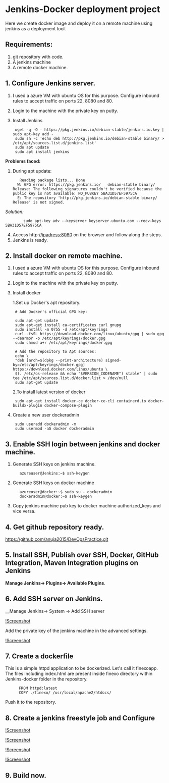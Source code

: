 # Jenkins-Docker deployment project

Here we create docker image and deploy it on a remote machine using jenkins as a deployment tool.

## Requirements:

1. git repository with code.
2. A jenkins machine
3. A remote docker machine.


## 1. Configure Jenkins server.

1) I used a azure VM with ubuntu OS for this purpose.
Configure inbound rules to accept traffic on ports 22, 8080 and 80. 

2) Login to the machine with the private key on putty.

3) Install Jenkins 
    
        wget -q -O - https://pkg.jenkins.io/debian-stable/jenkins.io.key | sudo apt-key add -
        sudo sh -c 'echo deb http://pkg.jenkins.io/debian-stable binary/ > /etc/apt/sources.list.d/jenkins.list'
        sudo apt update
        sudo apt install jenkins

__Problems faced:__

   1) During apt update:

             Reading package lists... Done
            W: GPG error: https://pkg.jenkins.io/   debian-stable binary/ Release: The following signatures couldn't be verified because the public key is not available: NO_PUBKEY 5BA31D57EF5975CA
            E: The repository 'http://pkg.jenkins.io/debian-stable binary/ Release' is not signed.

 _Solution:_

            sudo apt-key adv --keyserver keyserver.ubuntu.com --recv-keys 5BA31D57EF5975CA



4) Access http://<ipadress:8080> on the browser and follow along the steps.
5) Jenkins is ready.

## 2. Install docker on remote machine. 

1) I used a azure VM with ubuntu OS for this purpose.
Configure inbound rules to accept traffic on ports 22, 8080 and 80. 

2) Login to the machine with the private key on putty.

3) Install docker 

    1.Set up  Docker's apt repository.

        # Add Docker's official GPG key:
        
        sudo apt-get update
        sudo apt-get install ca-certificates curl gnupg
        sudo install -m 0755 -d /etc/apt/keyrings
        curl -fsSL https://download.docker.com/linux/ubuntu/gpg | sudo gpg --dearmor -o /etc/apt/keyrings/docker.gpg
        sudo chmod a+r /etc/apt/keyrings/docker.gpg

        # Add the repository to Apt sources:
        echo \
        "deb [arch=$(dpkg --print-architecture) signed-by=/etc/apt/keyrings/docker.gpg] https://download.docker.com/linux/ubuntu \
        $(. /etc/os-release && echo "$VERSION_CODENAME") stable" | sudo tee /etc/apt/sources.list.d/docker.list > /dev/null
        sudo apt-get update

    2.To install latest version of docker

        sudo apt-get install docker-ce docker-ce-cli containerd.io docker-buildx-plugin docker-compose-plugin

4) Create a new user dockeradmin

        sudo useradd dockeradmin -m
        sudo usermod -aG docker dockeradmin


## 3. Enable SSH login between jenkins and docker machine.

  1. Generate SSH keys on jenkins machine.

            azureuser@Jenkins:~$ ssh-keygen
  2. Generate SSH keys on docker machine

            azureuser@docker:~$ sudo su - dockeradmin
            dockeradmin@docker:~$ ssh-keygen
  3. Copy jenkins machine pub key to docker machine authorized_keys and vice versa.


## 4. Get github repository ready.

https://github.com/anuja2015/DevOpsPractice.git

## 5. Install SSH, Publish over SSH, Docker, GitHub Integration, Maven Integration plugins on Jenkins

__Manage Jenkins-> Plugins-> Available Plugins__.

## 6. Add SSH server on Jenkins.

__Manage Jenkins-> System -> Add SSH server


[!Screenshot](C:\Users\AnujaManoj\Pictures\Screenshots\project1\ssh.png)

Add the private key of the jenkins machine in the advanced settings.

[!Screenshot](C:\Users\AnujaManoj\Pictures\Screenshots\project1\sshadvanced.png)
        
## 7. Create a dockerfile 

This  is a simple httpd application to be dockerized. Let's call it finexoapp. The files including index.html are present inside finexo directory within Jenkins-docker folder in the repository. 
        
        
          FROM httpd:latest
          COPY ./finexo/ /usr/local/apache2/htdocs/

Push it to the repository.

## 8. Create a jenkins freestyle job and Configure

[!Screenshot](C:\Users\AnujaManoj\Pictures\Screenshots\project1\sourcecodemanagement.png)

[!Screenshot](C:\Users\AnujaManoj\Pictures\Screenshots\project1\buildenvironment.png)

[!Screenshot](C:\Users\AnujaManoj\Pictures\Screenshots\project1\Buildstep1.png)

[!Screenshot](C:\Users\AnujaManoj\Pictures\Screenshots\project1\Buildstep2.png)

## 9. Build now.






